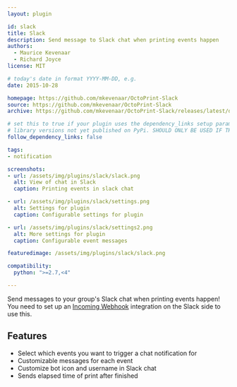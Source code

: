 ```yaml
---
layout: plugin

id: slack
title: Slack
description: Send message to Slack chat when printing events happen
authors: 
  - Maurice Kevenaar
  - Richard Joyce
license: MIT

# today's date in format YYYY-MM-DD, e.g.
date: 2015-10-28

homepage: https://github.com/mkevenaar/OctoPrint-Slack
source: https://github.com/mkevenaar/OctoPrint-Slack
archive: https://github.com/mkevenaar/OctoPrint-Slack/releases/latest/download/release.zip

# set this to true if your plugin uses the dependency_links setup parameter to include
# library versions not yet published on PyPi. SHOULD ONLY BE USED IF THERE IS NO OTHER OPTION!
follow_dependency_links: false

tags:
- notification

screenshots:
- url: /assets/img/plugins/slack/slack.png
  alt: View of chat in Slack
  caption: Printing events in slack chat

- url: /assets/img/plugins/slack/settings.png
  alt: Settings for plugin
  caption: Configurable settings for plugin

- url: /assets/img/plugins/slack/settings2.png
  alt: More settings for plugin
  caption: Configurable event messages

featuredimage: /assets/img/plugins/slack/slack.png

compatibility:
  python: ">=2.7,<4"

---
```

Send messages to your group's Slack chat when printing events happen! You need to set up an [Incoming Webhook](https://my.slack.com/services/new/incoming-webhook) integration on the Slack side to use this.

Features
--------

* Select which events you want to trigger a chat notification for
* Customizable messages for each event
* Customize bot icon and username in Slack chat
* Sends elapsed time of print after finished
